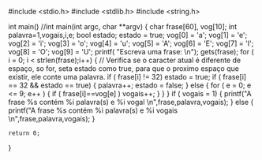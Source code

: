 #include <stdio.h>
#include <stdlib.h>
#include <string.h>

int main()
//int main(int argc, char **argv)
{
    char frase[60], vog[10];
    int palavra=1,vogais,i,e;
    bool estado;
    estado = true;
    vog[0] = 'a';
    vog[1] = 'e';
    vog[2] = 'i';
    vog[3] = 'o';
    vog[4] = 'u';
    vog[5] = 'A';
    vog[6] = 'E';
    vog[7] = 'I';
    vog[8] = 'O';
    vog[9] = 'U';
    printf( "Escreva uma frase: \n");
    gets(frase);
    for ( i = 0; i < strlen(frase);i++)
    {
    // Verifica se o caracter atual é diferente de espaço, so for, seta estado como true, para que o proximo espaço que existir, ele conte uma palavra.
    if ( frase[i] != 32)
        estado = true;
        if ( frase[i] == 32 && estado == true)
    {
            palavra++;
        estado = false;
        }
    else
    {
            for ( e = 0; e <= 9; e++ )
        {
                if ( frase[i]==vog[e] )
                    vogais++;
            }
        }
    }
    if ( vogais = 1) {
        printf("A frase %s contém %i palavra(s) e %i vogal \n",frase,palavra,vogais);
    }
    else {
       printf("A frase %s contém %i palavra(s) e %i vogais \n",frase,palavra,vogais);
    }

    return 0;

}
